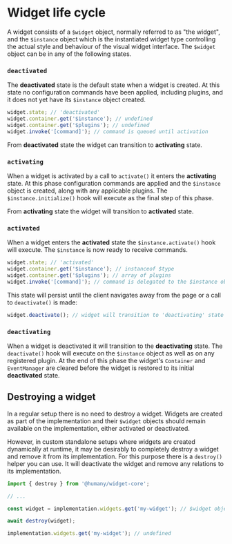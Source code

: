 # Widget life cycle

A widget consists of a `$widget` object, normally referred to as "the widget", and the `$instance` object which is the instantiated widget type controlling the actual style and behaviour of the visual widget interface. The `$widget` object can be in any of the following states.

### `deactivated`
The **deactivated** state is the default state when a widget is created. At this state no configuration commands have been applied, including plugins, and it does not yet have its `$instance` object created.
```javascript
widget.state; // 'deactivated'
widget.container.get('$instance'); // undefined
widget.container.get('$plugins'); // undefined
widget.invoke('[command]'); // command is queued until activation
```
From **deactivated** state the widget can transition to **activating** state.

### `activating`
When a widget is activated by a call to `activate()` it enters the **activating** state. At this phase configuration commands are applied and the `$instance` object is created, along with any applicable plugins. The `$instance.initialize()` hook will execute as the final step of this phase.

From **activating** state the widget will transition to **activated** state.

### `activated`
When a widget enters the **activated** state the `$instance.activate()` hook will execute. The `$instance` is now ready to receive commands. 
```javascript
widget.state; // 'activated'
widget.container.get('$instance'); // instanceof $type
widget.container.get('$plugins'); // array of plugins
widget.invoke('[command]'); // command is delegated to the $instance object
```
This state will persist until the client navigates away from the page or a call to `deactivate()` is made:
```javascript
widget.deactivate(); // widget will transition to 'deactivating' state
```

### `deactivating`
When a widget is deactivated it will transition to the **deactivating** state. The `deactivate()` hook will execute on the `$instance` object as well as on any registered plugin. At the end of this phase the widget's `Container` and `EventManager` are cleared before the widget is restored to its initial **deactivated** state.

## Destroying a widget
In a regular setup there is no need to destroy a widget. Widgets are created as part of the implementation and their `$widget` objects should remain available on the implementation, either activated or deactivated. 

However, in custom standalone setups where widgets are created dynamically at runtime, it may be desirably to completely destroy a widget and remove it from its implementation. For this purpose there is a `destroy()` helper you can use. It will deactivate the widget and remove any relations to its implementation.

```javascript
import { destroy } from '@humany/widget-core';

// ...

const widget = implementation.widgets.get('my-widget'); // $widget object

await destroy(widget);

implementation.widgets.get('my-widget'); // undefined
```